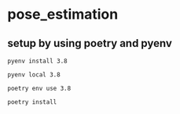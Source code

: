 # pose_estimation

## setup by using poetry and pyenv
```
pyenv install 3.8
```
```
pyenv local 3.8
```
```
poetry env use 3.8
```
```
poetry install
```